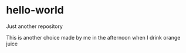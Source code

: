 # hello-world
Just another repository

This is another choice made by me in the afternoon when I drink orange juice
